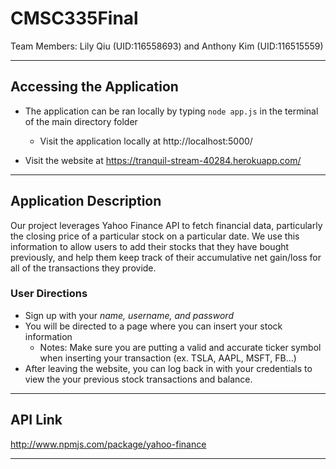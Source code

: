 # CMSC335Final 

Team Members: Lily Qiu (UID:116558693) and Anthony Kim (UID:116515559)

-----
## Accessing the Application
* The application can be ran locally by typing `node app.js` in the terminal of the main directory folder
  * Visit the application locally at http://localhost:5000/

* Visit the website at https://tranquil-stream-40284.herokuapp.com/

-----
## Application Description
Our project leverages Yahoo Finance API to fetch financial data, particularly the closing price of a particular stock on a particular date.
We use this information to allow users to add their stocks that they have bought previously, and help them keep track of their accumulative net gain/loss for all of the transactions they provide. 

### User Directions
* Sign up with your *name, username, and password*
* You will be directed to a page where you can insert your stock information
  * Notes: Make sure you are putting a valid and accurate ticker symbol when inserting your transaction (ex. TSLA, AAPL, MSFT, FB...)
* After leaving the website, you can log back in with your credentials to view the your previous stock transactions and balance.

---
## API Link 
http://www.npmjs.com/package/yahoo-finance

---


  
